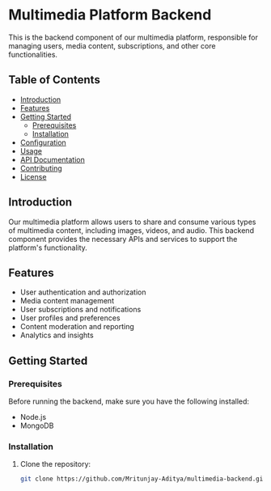 # Multimedia Platform Backend

This is the backend component of our multimedia platform, responsible for managing users, media content, subscriptions, and other core functionalities.

## Table of Contents

- [Introduction](#introduction)
- [Features](#features)
- [Getting Started](#getting-started)
  - [Prerequisites](#prerequisites)
  - [Installation](#installation)
- [Configuration](#configuration)
- [Usage](#usage)
- [API Documentation](#api-documentation)
- [Contributing](#contributing)
- [License](#license)

## Introduction

Our multimedia platform allows users to share and consume various types of multimedia content, including images, videos, and audio. This backend component provides the necessary APIs and services to support the platform's functionality.

## Features

- User authentication and authorization
- Media content management
- User subscriptions and notifications
- User profiles and preferences
- Content moderation and reporting
- Analytics and insights

## Getting Started

### Prerequisites

Before running the backend, make sure you have the following installed:

- Node.js
- MongoDB

### Installation

1. Clone the repository:

   ```bash
   git clone https://github.com/Mritunjay-Aditya/multimedia-backend.git